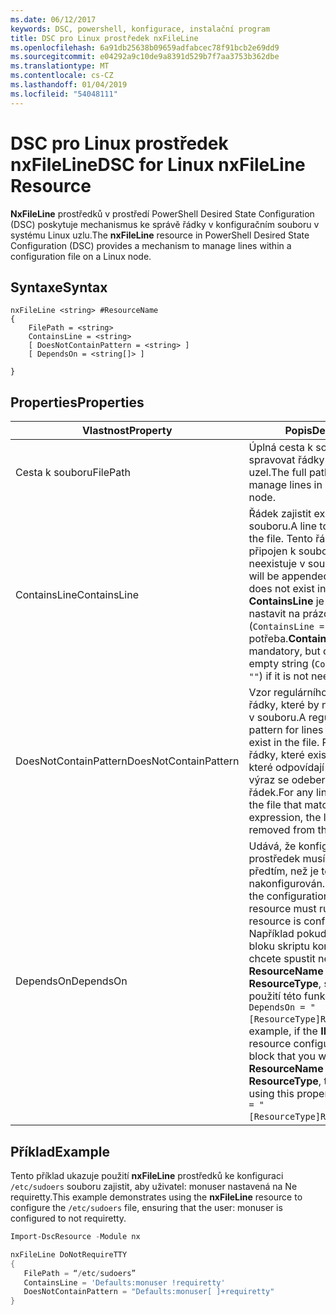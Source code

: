 ```yaml
---
ms.date: 06/12/2017
keywords: DSC, powershell, konfigurace, instalační program
title: DSC pro Linux prostředek nxFileLine
ms.openlocfilehash: 6a91db25638b09659adfabcec78f91bcb2e69dd9
ms.sourcegitcommit: e04292a9c10de9a8391d529b7f7aa3753b362dbe
ms.translationtype: MT
ms.contentlocale: cs-CZ
ms.lasthandoff: 01/04/2019
ms.locfileid: "54048111"
---
```

# <a name="dsc-for-linux-nxfileline-resource"></a><span data-ttu-id="a9bb6-103">DSC pro Linux prostředek nxFileLine</span><span class="sxs-lookup"><span data-stu-id="a9bb6-103">DSC for Linux nxFileLine Resource</span></span>

<span data-ttu-id="a9bb6-104">**NxFileLine** prostředků v prostředí PowerShell Desired State Configuration (DSC) poskytuje mechanismus ke správě řádky v konfiguračním souboru v systému Linux uzlu.</span><span class="sxs-lookup"><span data-stu-id="a9bb6-104">The **nxFileLine** resource in PowerShell Desired State Configuration (DSC) provides a mechanism to manage lines within a configuration file on a Linux node.</span></span>

## <a name="syntax"></a><span data-ttu-id="a9bb6-105">Syntaxe</span><span class="sxs-lookup"><span data-stu-id="a9bb6-105">Syntax</span></span>

```
nxFileLine <string> #ResourceName
{
    FilePath = <string>
    ContainsLine = <string>
    [ DoesNotContainPattern = <string> ]
    [ DependsOn = <string[]> ]

}
```

## <a name="properties"></a><span data-ttu-id="a9bb6-106">Properties</span><span class="sxs-lookup"><span data-stu-id="a9bb6-106">Properties</span></span>

|  <span data-ttu-id="a9bb6-107">Vlastnost</span><span class="sxs-lookup"><span data-stu-id="a9bb6-107">Property</span></span> |  <span data-ttu-id="a9bb6-108">Popis</span><span class="sxs-lookup"><span data-stu-id="a9bb6-108">Description</span></span> |
|---|---|
| <span data-ttu-id="a9bb6-109">Cesta k souboru</span><span class="sxs-lookup"><span data-stu-id="a9bb6-109">FilePath</span></span>| <span data-ttu-id="a9bb6-110">Úplná cesta k souboru, který má spravovat řádky v na cílový uzel.</span><span class="sxs-lookup"><span data-stu-id="a9bb6-110">The full path to the file to manage lines in on the target node.</span></span>|
| <span data-ttu-id="a9bb6-111">ContainsLine</span><span class="sxs-lookup"><span data-stu-id="a9bb6-111">ContainsLine</span></span>| <span data-ttu-id="a9bb6-112">Řádek zajistit existuje v souboru.</span><span class="sxs-lookup"><span data-stu-id="a9bb6-112">A line to ensure exists in the file.</span></span> <span data-ttu-id="a9bb6-113">Tento řádek bude připojen k souboru, pokud neexistuje v souboru.</span><span class="sxs-lookup"><span data-stu-id="a9bb6-113">This line will be appended to the file if it does not exist in the file.</span></span> <span data-ttu-id="a9bb6-114">**ContainsLine** je povinná, ale lze nastavit na prázdný řetězec (`ContainsLine = ""`) Pokud není potřeba.</span><span class="sxs-lookup"><span data-stu-id="a9bb6-114">**ContainsLine** is mandatory, but can be set to an empty string (`ContainsLine = ""`) if it is not needed.</span></span>|
| <span data-ttu-id="a9bb6-115">DoesNotContainPattern</span><span class="sxs-lookup"><span data-stu-id="a9bb6-115">DoesNotContainPattern</span></span>| <span data-ttu-id="a9bb6-116">Vzor regulárního výrazu pro řádky, které by neměly existovat v souboru.</span><span class="sxs-lookup"><span data-stu-id="a9bb6-116">A regular expression pattern for lines that should not exist in the file.</span></span> <span data-ttu-id="a9bb6-117">Pro všechny řádky, které existují v souboru, které odpovídají tento regulární výraz se odebere ze souboru řádek.</span><span class="sxs-lookup"><span data-stu-id="a9bb6-117">For any lines that exist in the file that match this regular expression, the line will be removed from the file.</span></span>|
| <span data-ttu-id="a9bb6-118">DependsOn</span><span class="sxs-lookup"><span data-stu-id="a9bb6-118">DependsOn</span></span> | <span data-ttu-id="a9bb6-119">Udává, že konfigurace jiný prostředek musí spouštět předtím, než je tento prostředek nakonfigurován.</span><span class="sxs-lookup"><span data-stu-id="a9bb6-119">Indicates that the configuration of another resource must run before this resource is configured.</span></span> <span data-ttu-id="a9bb6-120">Například pokud **ID** prostředku bloku skriptu konfigurace, který chcete spustit nejdřív ale **ResourceName** a jejím typem je **ResourceType**, syntaxe pro použití této funkce Vlastnost je `DependsOn = "[ResourceType]ResourceName"`.</span><span class="sxs-lookup"><span data-stu-id="a9bb6-120">For example, if the **ID** of the resource configuration script block that you want to run first is **ResourceName** and its type is **ResourceType**, the syntax for using this property is `DependsOn = "[ResourceType]ResourceName"`.</span></span>|

## <a name="example"></a><span data-ttu-id="a9bb6-121">Příklad</span><span class="sxs-lookup"><span data-stu-id="a9bb6-121">Example</span></span>

<span data-ttu-id="a9bb6-122">Tento příklad ukazuje použití **nxFileLine** prostředků ke konfiguraci `/etc/sudoers` souboru zajistit, aby uživatel: monuser nastavená na Ne requiretty.</span><span class="sxs-lookup"><span data-stu-id="a9bb6-122">This example demonstrates using the **nxFileLine** resource to configure the `/etc/sudoers` file, ensuring that the user: monuser is configured to not requiretty.</span></span>

```powershell
Import-DscResource -Module nx

nxFileLine DoNotRequireTTY
{
   FilePath = “/etc/sudoers”
   ContainsLine = 'Defaults:monuser !requiretty'
   DoesNotContainPattern = "Defaults:monuser[ ]+requiretty"
}
```